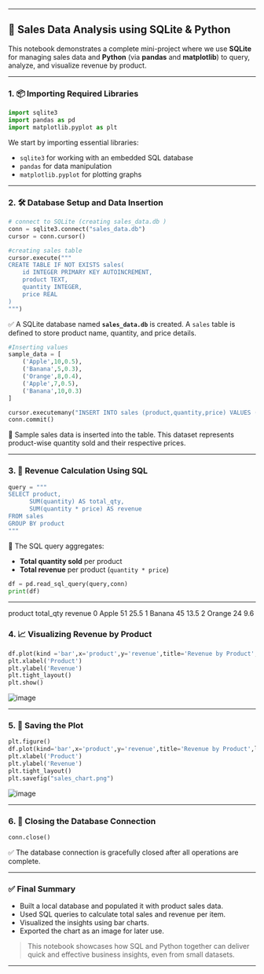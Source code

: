 

---

## 🛒 Sales Data Analysis using SQLite & Python

This notebook demonstrates a complete mini-project where we use **SQLite** for managing sales data and **Python** (via **pandas** and **matplotlib**) to query, analyze, and visualize revenue by product.

---

### **1. 📦 Importing Required Libraries**

```python
import sqlite3
import pandas as pd
import matplotlib.pyplot as plt
```

We start by importing essential libraries:
- `sqlite3` for working with an embedded SQL database
- `pandas` for data manipulation
- `matplotlib.pyplot` for plotting graphs

---

### **2. 🛠️ Database Setup and Data Insertion**

```python
# connect to SQLite (creating sales_data.db )
conn = sqlite3.connect("sales_data.db")
cursor = conn.cursor()

#creating sales table
cursor.execute("""
CREATE TABLE IF NOT EXISTS sales(
    id INTEGER PRIMARY KEY AUTOINCREMENT,
    product TEXT,
    quantity INTEGER,
    price REAL
)
""")
```

✅ A SQLite database named **`sales_data.db`** is created. A `sales` table is defined to store product name, quantity, and price details.

```python
#Inserting values
sample_data = [
    ('Apple',10,0.5),
    ('Banana',5,0.3),
    ('Orange',8,0.4),
    ('Apple',7,0.5),
    ('Banana',10,0.3)
]

cursor.executemany("INSERT INTO sales (product,quantity,price) VALUES (?,?,?)", sample_data)
conn.commit()
```

🧾 Sample sales data is inserted into the table. This dataset represents product-wise quantity sold and their respective prices.

---

### **3. 🧮 Revenue Calculation Using SQL**

```python
query = """
SELECT product,
      SUM(quantity) AS total_qty,
      SUM(quantity * price) AS revenue
FROM sales
GROUP BY product
"""
```

🔎 The SQL query aggregates:
- **Total quantity sold** per product
- **Total revenue** per product (`quantity * price`)

```python
df = pd.read_sql_query(query,conn)
print(df)
```
---
   product  total_qty  revenue
0   Apple         51     25.5
1  Banana         45     13.5
2  Orange         24      9.6

### **4. 📈 Visualizing Revenue by Product**

```python
df.plot(kind ='bar',x='product',y='revenue',title='Revenue by Product',legend=False)
plt.xlabel('Product')
plt.ylabel('Revenue')
plt.tight_layout()
plt.show()
```

![image](https://github.com/user-attachments/assets/10ae0733-678a-4d80-92cd-210f7adc482f)

---

### **5. 💾 Saving the Plot**

```python
plt.figure()
df.plot(kind='bar',x='product',y='revenue',title='Revenue by Product',legend=False)
plt.xlabel('Product')
plt.ylabel('Revenue')
plt.tight_layout()
plt.savefig("sales_chart.png")
```

![image](https://github.com/user-attachments/assets/7d1895f1-f740-4099-8e84-51dd624d0bf8)

---

### **6. 🔐 Closing the Database Connection**

```python
conn.close()
```

✅ The database connection is gracefully closed after all operations are complete.

---

### ✅ Final Summary

- Built a local database and populated it with product sales data.
- Used SQL queries to calculate total sales and revenue per item.
- Visualized the insights using bar charts.
- Exported the chart as an image for later use.

> This notebook showcases how SQL and Python together can deliver quick and effective business insights, even from small datasets.

---

